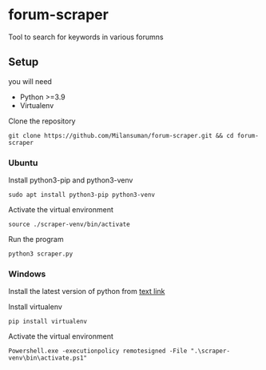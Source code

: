 # forum-scraper

Tool to search for keywords in various forumns

## Setup

you will need 
* Python >=3.9
* Virtualenv

Clone the repository

`git clone https://github.com/Milansuman/forum-scraper.git && cd forum-scraper`


### Ubuntu

Install python3-pip and python3-venv

`sudo apt install python3-pip python3-venv`

Activate the virtual environment

`source ./scraper-venv/bin/activate`

Run the program

`python3 scraper.py`

### Windows

Install the latest version of python from [text link](https://www.python.org/downloads/ "python.org")

Install virtualenv

`pip install virtualenv`

Activate the virtual environment

`Powershell.exe -executionpolicy remotesigned -File ".\scraper-venv\bin\activate.ps1"`


